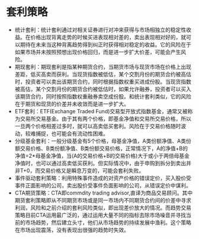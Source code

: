 # 套利策略

* 统计套利：统计套利通过对相关证券进行对冲来获得与市场相独立的稳定性收益。在价格出现背离走势的时候买进表现相对差的，卖出表现相对好的，就可以期待在未来当这种背离趋势得到纠正时获得相对稳定的收益。它的风险在于如果市场并未按照预想出现价格回归，而是进一步扩大价差，可能会产生风险。
* 期现套利：期现套利是指某种期货合约，当期货市场与现货市场在价格上出现差距，低买高卖而获利。当现货指数被低估，某个交割月份的期货合约被高估时，投资者可以卖出该期货合约，同时根据指数权重买进成份股。当现货指数被高估，某个交割月份的期货合约被低估时，如果允许融券，投资者可以买入该期货合约，同时按照指数权重融券卖空成份股。和统计套利类似，它的风险在于期货和现货的价差并未收敛而是进一步扩大。
* ETF套利：ETF(Exchange Traded Fund)交易型开放式指数基金，通常又被称为交易所交易基金。由于其有两个价格，即基金净值和交易所交易价格，所以一旦两个价格相差过多时，就可以高卖低买套利。风险在于交易价格随时波动，较难捕捉，也可能会有流动性困难。
* 分级基金套利：一般分级基金有5个价格，母基金净值，A类份额净值、A类份额交易价格、B类份额净值、B类份额交易价格，正常情况下，A的净值+B的净值=2\*母基金净值，当(A的交易价格+B的交易价格)大于或小于两倍母基金净值时，也可以通过高卖低买获利。但实际情况中，由于申购到拆分到卖出并非T+0，而交易价格又是瞬息万变的，可能会套利失败。
* 事件驱动套利策略：利用特殊事件造成的对资产价格的错误定价，买入股价受事件正面影响的公司，卖出股价受事件负面影响的公司，从错误定价中谋利。
* CTA期货策略：CTA即commdity trading advisor,直译为商品交易顾问。其中期货套利策略即从不同期货市场或是同一市场内不同期货合约间的价差中寻求利润，风险和之前介绍的套利风险类似，即出现差价放大的情况。而趋势交易策略目前CTA运用最广泛的，通过运用大量不同的指标去除市场噪音并寻找当前的市场趋势，然后建立头寸，他们从市场趋势的持续发展中渔利。这个策略在市场出现震荡，没有表现出很强的趋势时失效。
